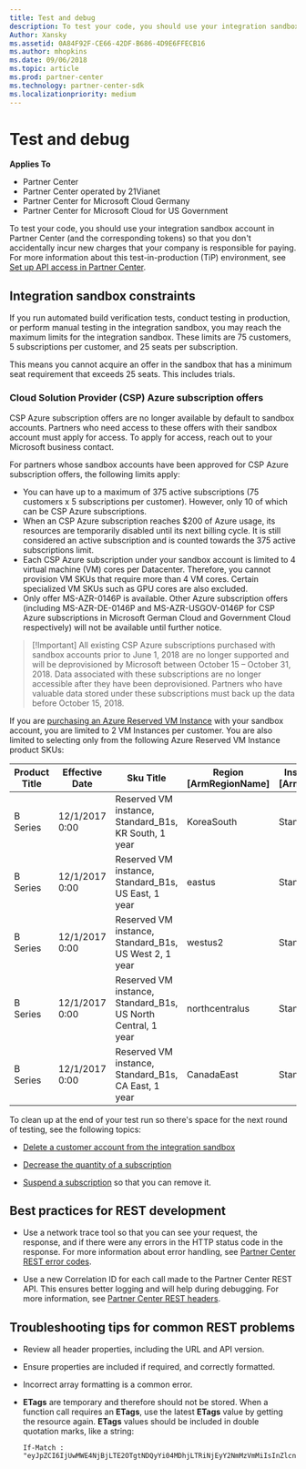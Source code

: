 ```yaml
---
title: Test and debug
description: To test your code, you should use your integration sandbox account in Partner Center (and the corresponding tokens) so that you don't accidentally incur new charges that your company is responsible for paying.
Author: Xansky
ms.assetid: 0A84F92F-CE66-42DF-B686-4D9E6FFECB16
ms.author: mhopkins
ms.date: 09/06/2018
ms.topic: article
ms.prod: partner-center
ms.technology: partner-center-sdk
ms.localizationpriority: medium
---
```


# Test and debug


**Applies To**

-   Partner Center
-   Partner Center operated by 21Vianet
-   Partner Center for Microsoft Cloud Germany
-   Partner Center for Microsoft Cloud for US Government

To test your code, you should use your integration sandbox account in Partner Center (and the corresponding tokens) so that you don't accidentally incur new charges that your company is responsible for paying. For more information about this test-in-production (TiP) environment, see [Set up API access in Partner Center](set-up-api-access-in-partner-center.md).

## <span id="Integration_sandbox_constraints"></span><span id="integration_sandbox_constraints"></span><span id="INTEGRATION_SANDBOX_CONSTRAINTS"></span>Integration sandbox constraints

If you run automated build verification tests, conduct testing in production, or perform manual testing in the integration sandbox, you may reach the maximum limits for the integration sandbox. These limits are 75 customers, 5 subscriptions per customer, and 25 seats per subscription. 

This means you cannot acquire an offer in the sandbox that has a minimum seat requirement that exceeds 25 seats. This includes trials. 

### Cloud Solution Provider (CSP) Azure subscription offers 
CSP Azure subscription offers are no longer available by default to sandbox accounts. Partners who need access to these offers with their sandbox account must apply for access. To apply for access, reach out to your Microsoft business contact. 

For partners whose sandbox accounts have been approved for CSP Azure subscription offers, the following limits apply:  

 - You can have up to a maximum of 375 active subscriptions (75 customers x 5 subscriptions per customer). However, only 10 of which can be CSP Azure subscriptions.  
 - When an CSP Azure subscription reaches $200 of Azure usage, its resources are temporarily disabled until its next billing cycle. It is still considered an active subscription and is counted towards the 375 active subscriptions limit.  
 - Each CSP Azure subscription under your sandbox account is limited to 4 virtual machine (VM) cores per Datacenter. Therefore, you cannot provision VM SKUs that require more than 4 VM cores. Certain specialized VM SKUs such as GPU cores are also excluded.  
 - Only offer MS-AZR-0146P is available. Other Azure subscription offers (including MS-AZR-DE-0146P and MS-AZR-USGOV-0146P for CSP Azure subscriptions in Microsoft German Cloud and Government Cloud respectively) will not be available until further notice.  

> [!Important] All existing CSP Azure subscriptions purchased with sandbox accounts prior to June 1, 2018 are no longer supported and will be deprovisioned by Microsoft between October 15 – October 31, 2018. Data associated with these subscriptions are no longer accessible after they have been deprovisioned. Partners who have valuable data stored under these subscriptions must back up the data before October 15, 2018.

If you are [purchasing an Azure Reserved VM Instance](purchase-azure-reservations.md) with your sandbox account, you are limited to 2 VM Instances per customer. You are also limited to selecting only from the following Azure Reserved VM Instance product SKUs: 

| Product Title  | Effective Date  | Sku Title                                               | Region [ArmRegionName] | Instance Key [ArmSkuName] | Duration | Consumption Meter Id       |
|----------------|-----------------|---------------------------------------------------------|------------------------|--------------|----------|----------------------------|
| B Series       | 12/1/2017 0:00  | Reserved VM instance, Standard_B1s, KR South, 1 year    | KoreaSouth             | Standard_B1s | 1Year    | 3f913071-0dd7-4258-8ec4-6fad05bd976d |
| B Series       | 12/1/2017 0:00  | Reserved VM instance, Standard_B1s, US East, 1 year     | eastus                 | Standard_B1s | 1Year    | f4d7a5a5-1b67-45ea-b1a0-282fbdd34b05 |
| B Series       | 12/1/2017 0:00  | Reserved VM instance, Standard_B1s, US West 2, 1 year   | westus2                | Standard_B1s | 1Year    | 222e39f5-e99f-4fa3-a323-f46402977888 |
| B Series       | 12/1/2017 0:00  | Reserved VM instance, Standard_B1s, US North Central, 1 year    | northcentralus | Standard_B1s | 1Year    | 4e1716fc-4842-43f1-aa96-7c1b1b1395a7 |
| B Series       | 12/1/2017 0:00  | Reserved VM instance, Standard_B1s, CA East, 1 year     | CanadaEast             | Standard_B1s | 1Year    | ab8a5993-5db7-47c8-b3b1-2e1365b353fb |
     

To clean up at the end of your test run so there's space for the next round of testing, see the following topics:

-   [Delete a customer account from the integration sandbox](delete-a-customer-account-from-the-integration-sandbox.md)

-   [Decrease the quantity of a subscription](change-the-quantity-of-a-subscription.md)

-   [Suspend a subscription](suspend-a-subscription.md) so that you can remove it.

## <span id="Best_practices_for_REST_development"></span><span id="best_practices_for_rest_development"></span><span id="BEST_PRACTICES_FOR_REST_DEVELOPMENT"></span>Best practices for REST development


-   Use a network trace tool so that you can see your request, the response, and if there were any errors in the HTTP status code in the response. For more information about error handling, see [Partner Center REST error codes](error-codes.md).

-   Use a new Correlation ID for each call made to the Partner Center REST API. This ensures better logging and will help during debugging. For more information, see [Partner Center REST headers](headers.md).

## <span id="Troubleshooting_tips_for_common_REST_problems"></span><span id="troubleshooting_tips_for_common_rest_problems"></span><span id="TROUBLESHOOTING_TIPS_FOR_COMMON_REST_PROBLEMS"></span>Troubleshooting tips for common REST problems


-   Review all header properties, including the URL and API version.

-   Ensure properties are included if required, and correctly formatted.

-   Incorrect array formatting is a common error.

-   **ETags** are temporary and therefore should not be stored. When a function call requires an **ETags**, use the latest **ETags** value by getting the resource again. **ETags** values should be included in double quotation marks, like a string:

    ```
    If-Match : "eyJpZCI6IjUwMWE4NjBjLTE2OTgtNDQyYi04MDhjLTRiNjEyY2NmMzVmMiIsInZlcnNpb24iOjF9"
    ```

 

 




